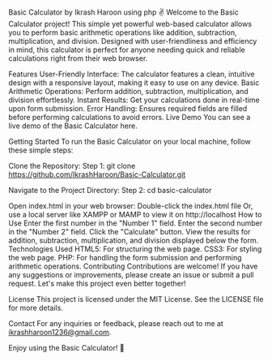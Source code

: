 Basic Calculator by Ikrash Haroon using php ✌
Welcome to the Basic Calculator project! This simple yet powerful web-based calculator allows you to perform basic arithmetic operations like addition, subtraction, multiplication, and division. Designed with user-friendliness and efficiency in mind, this calculator is perfect for anyone needing quick and reliable calculations right from their web browser.

Features
User-Friendly Interface: The calculator features a clean, intuitive design with a responsive layout, making it easy to use on any device.
Basic Arithmetic Operations: Perform addition, subtraction, multiplication, and division effortlessly.
Instant Results: Get your calculations done in real-time upon form submission.
Error Handling: Ensures required fields are filled before performing calculations to avoid errors.
Live Demo
You can see a live demo of the Basic Calculator here.

Getting Started
To run the Basic Calculator on your local machine, follow these simple steps:

Clone the Repository:
Step 1:
git clone https://github.com/IkrashHaroon/Basic-Calculator.git

Navigate to the Project Directory:
Step 2:
cd basic-calculator

Open index.html in your web browser:
Double-click the index.html file
Or, use a local server like XAMPP or MAMP to view it on http://localhost
How to Use
Enter the first number in the "Number 1" field.
Enter the second number in the "Number 2" field.
Click the "Calculate" button.
View the results for addition, subtraction, multiplication, and division displayed below the form.
Technologies Used
HTML5: For structuring the web page.
CSS3: For styling the web page.
PHP: For handling the form submission and performing arithmetic operations.
Contributing
Contributions are welcome! If you have any suggestions or improvements, please create an issue or submit a pull request. Let's make this project even better together!

License
This project is licensed under the MIT License. See the LICENSE file for more details.

Contact
For any inquiries or feedback, please reach out to me at ikrashharoon1236@gmail.com.

Enjoy using the Basic Calculator! 🚀

